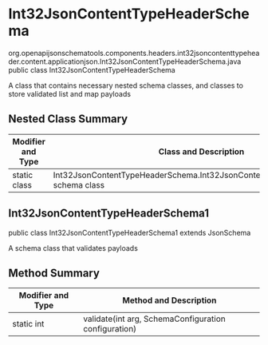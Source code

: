 # Int32JsonContentTypeHeaderSchema
org.openapijsonschematools.components.headers.int32jsoncontenttypeheader.content.applicationjson.Int32JsonContentTypeHeaderSchema.java
public class Int32JsonContentTypeHeaderSchema

A class that contains necessary nested schema classes, and classes to store validated list and map payloads

## Nested Class Summary
| Modifier and Type | Class and Description |
| ----------------- | ---------------------- |
| static class | Int32JsonContentTypeHeaderSchema.Int32JsonContentTypeHeaderSchema1<br> schema class |

## Int32JsonContentTypeHeaderSchema1
public class Int32JsonContentTypeHeaderSchema1
extends JsonSchema

A schema class that validates payloads


## Method Summary
| Modifier and Type | Method and Description |
| ----------------- | ---------------------- |
| static int | validate(int arg, SchemaConfiguration configuration) |
